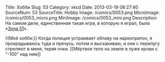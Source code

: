 Title: Хобби 
Slug: 53 
Category: xkcd 
Date: 2013-03-19 08:27:40 
SourceNum: 53 
SourceTitle: Hobby 
Image: /comics/0053.png 
MicroImage: /comics/0053_micro.png 
MiniImage: /comics/0053_mini.png 
Description: На самом деле, единственная такая игра, в которую я играл, была «<a href="http://en.wikipedia.org/wiki/Area_51_(1995_video_game)">Зона 51</a>». 

{{Моё хобби:}}
Когда полиция устраивает облаву на наркопритон, я прокрадываюсь туда и прячусь. потом я выскакиваю, и они с перепугу стреляют в меня, теряя очки.
[[Мёртвое тело на земле в луже крови с "-100" над ним]]
